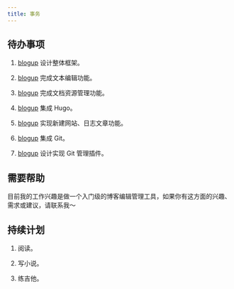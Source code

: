 ```yaml
---
title: 事务
---
```


## 待办事项

1. [blogup](https://github.com/lzxqaq/blogup.git) 设计整体框架。

2. [blogup](https://github.com/lzxqaq/blogup.git) 完成文本编辑功能。

3. [blogup](https://github.com/lzxqaq/blogup.git) 完成文档资源管理功能。

4. [blogup](https://github.com/lzxqaq/blogup.git) 集成 Hugo。

5. [blogup](https://github.com/lzxqaq/blogup.git) 实现新建网站、日志文章功能。

6. [blogup](https://github.com/lzxqaq/blogup.git) 集成 Git。

7. [blogup](https://github.com/lzxqaq/blogup.git) 设计实现 Git 管理插件。


## 需要帮助

目前我的工作兴趣是做一个入门级的博客编辑管理工具，如果你有这方面的兴趣、需求或建议，请联系我～

## 持续计划

1. 阅读。

2. 写小说。

3. 练吉他。


